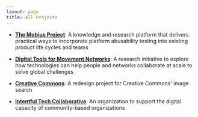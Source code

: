 ```yaml
---
layout: page
title: All Projects
---
```


* <a href="mobius-project/"><b>The Mobius Project</b></a>: A knowledge and research platform that delivers practical ways to incorporate platform abusability testing into existing product life cycles and teams


* <a href="digital-tools-for-movements/"><b>Digital Tools for Movement Networks</b></a>: A research initiative to explore how technologies can help people and networks collaborate at scale to solve global challenges


* <a href="creative-commons/"><b>Creative Commons</b></a>: A redesign project for Creative Commons' image search


* <a href="intentful-tech/"><b>Intentful Tech Collaborative</b></a>: An organization to support the digital capacity of community-based organizations